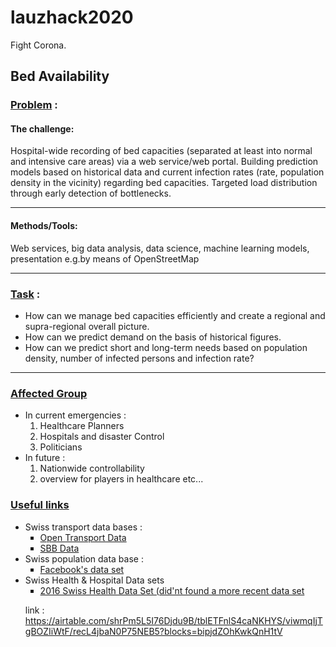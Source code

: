 
# lauzhack2020
Fight Corona.
<h2> Bed Availability </h2>


<h3> <u>Problem</u> :</h3>

<h4>The challenge:</h4> 
Hospital-wide recording of bed capacities (separated at least into normal and intensive care areas) 
via a web service/web portal. Building prediction models based 
on historical data and current infection rates (rate, population density in the vicinity) 
regarding bed capacities. Targeted load distribution through early detection of bottlenecks. 
<hr>

<h4> Methods/Tools:</h4>

Web services, big data analysis, data science, machine learning models, 
presentation e.g.by means of OpenStreetMap

<hr>

<h3> <u>Task</u> : </h3>

<ul>
    <li> How can we manage bed capacities efficiently 
    and create a regional and supra-regional overall picture.
    </li>  
    <li> How can we predict demand on the basis of historical figures.
    </li> 
    <li> How can we predict short and long-term needs based on population density,
    number of infected persons and infection rate? 
    </li>
</ul>

<hr>

<h3> <u>Affected Group</u> </h3>
<ul>
    <li>
    In current emergencies :
        <ol>
            <li> Healthcare Planners </li>
            <li> Hospitals and disaster Control </li>
            <li> Politicians </li>
        </ol>
    </li>
    <li>
    In future :
        <ol>
            <li> Nationwide controllability </li>
            <li> overview for players in healthcare etc... </li>
        </ol> 
     </li>
</ul>
<h3> <u>Useful links</u> </h3>
<ul>
    <li>
    Swiss transport data bases :
        <ul style="list-style-type:square;">
            <li><a href ="https://opentransportdata.swiss/en/">Open Transport Data</a></li>
            <li><a href="https://data.sbb.ch/pages/home/">SBB Data</a></li>
        </ul>
    </li>
    <li>
        Swiss population data base :
        <ul style="list-style-type:square;">
            <li><a href="https://data.humdata.org/dataset/switzerland-high-resolution-population-density-maps-demographic-estimates">Facebook's data set</a></li>
        </ul>
    </li>
    <li>
        Swiss Health & Hospital Data sets
        <ul style="list-style-type:square;">
            <li><a href="https://opendata.swiss/en/dataset/key-data-on-swiss-hospitals-2016">2016 Swiss Health Data Set (did'nt found a more recent data set</a></li>
        </lu>
</ul>
                

link : https://airtable.com/shrPm5L5I76Djdu9B/tblETFnlS4caNKHYS/viwmqIjTgBOZIiWtF/recL4jbaN0P75NEB5?blocks=bipjdZOhKwkQnH1tV

